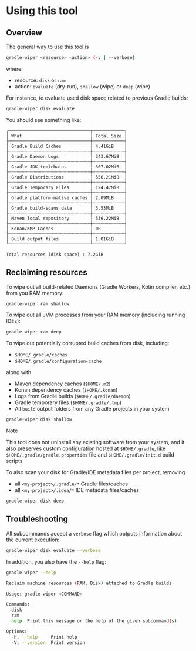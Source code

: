 # Using this tool

## Overview

The general way to use this tool is

```bash
gradle-wiper <resource> <action> (-v | --verbose)
```

where:

- resource: `disk` or `ram`
- action: `evaluate` (dry-run), `shallow` (wipe) or `deep` (wipe)

For instance, to evaluate used disk space related to previous Gradle builds:

```bash
gradle-wiper disk evaluate
```

You should see something like:

```text
╭───────────────────────────────┬────────────╮
│ What                          ┆ Total Size │
╞═══════════════════════════════╪════════════╡
│ Gradle Build Caches           ┆ 4.41GiB    │
├╌╌╌╌╌╌╌╌╌╌╌╌╌╌╌╌╌╌╌╌╌╌╌╌╌╌╌╌╌╌╌┼╌╌╌╌╌╌╌╌╌╌╌╌┤
│ Gradle Daemon Logs            ┆ 343.67MiB  │
├╌╌╌╌╌╌╌╌╌╌╌╌╌╌╌╌╌╌╌╌╌╌╌╌╌╌╌╌╌╌╌┼╌╌╌╌╌╌╌╌╌╌╌╌┤
│ Gradle JDK toolchains         ┆ 307.02MiB  │
├╌╌╌╌╌╌╌╌╌╌╌╌╌╌╌╌╌╌╌╌╌╌╌╌╌╌╌╌╌╌╌┼╌╌╌╌╌╌╌╌╌╌╌╌┤
│ Gradle Distributions          ┆ 556.21MiB  │
├╌╌╌╌╌╌╌╌╌╌╌╌╌╌╌╌╌╌╌╌╌╌╌╌╌╌╌╌╌╌╌┼╌╌╌╌╌╌╌╌╌╌╌╌┤
│ Gradle Temporary Files        ┆ 124.47MiB  │
├╌╌╌╌╌╌╌╌╌╌╌╌╌╌╌╌╌╌╌╌╌╌╌╌╌╌╌╌╌╌╌┼╌╌╌╌╌╌╌╌╌╌╌╌┤
│ Gradle platform-native caches ┆ 2.09MiB    │
├╌╌╌╌╌╌╌╌╌╌╌╌╌╌╌╌╌╌╌╌╌╌╌╌╌╌╌╌╌╌╌┼╌╌╌╌╌╌╌╌╌╌╌╌┤
│ Gradle build-scans data       ┆ 3.53MiB    │
├╌╌╌╌╌╌╌╌╌╌╌╌╌╌╌╌╌╌╌╌╌╌╌╌╌╌╌╌╌╌╌┼╌╌╌╌╌╌╌╌╌╌╌╌┤
│ Maven local repository        ┆ 536.22MiB  │
├╌╌╌╌╌╌╌╌╌╌╌╌╌╌╌╌╌╌╌╌╌╌╌╌╌╌╌╌╌╌╌┼╌╌╌╌╌╌╌╌╌╌╌╌┤
│ Konan/KMP Caches              ┆ 0B         │
├╌╌╌╌╌╌╌╌╌╌╌╌╌╌╌╌╌╌╌╌╌╌╌╌╌╌╌╌╌╌╌┼╌╌╌╌╌╌╌╌╌╌╌╌┤
│ Build output files            ┆ 1.01GiB    │
╰───────────────────────────────┴────────────╯

Total resources (disk space) : 7.2GiB
```

## Reclaiming resources

To wipe out all build-related Daemons (Gradle Workers, Kotin compiler, etc.)
from you RAM memory:

```bash
gradle-wiper ram shallow
```

To wipe out all JVM processes from your RAM memory (including running IDEs):

```bash
gradle-wiper ram deep
```

To wipe out potentially corrupted build caches from disk, including:

- `$HOME/.gradle/caches`
- `$HOME/.gradle/configuration-cache`

along with

- Maven dependency caches (`$HOME/.m2`)
- Konan dependency caches (`$HOME/.konan`)
- Logs from Gradle builds (`$HOME/.gradle/daemon`)
- Gradle temporary files (`$HOME/.gradle/.tmp`)
- All `build` output folders from any Gradle projects in your system

```bash
gradle-wiper disk shallow
```

> [!NOTE]
> This tool does not uninstall any existing software from your system, and
> it also preserves custom configuration hosted at `$HOME/.gradle`, like
> `$HOME/.gradle/gradle.properties` file and `$HOME/.gradle/init.d` build scripts

To also scan your disk for Gradle/IDE metadata files per project, removing

- all `<my-project>/.gradle/*` Gradle files/caches
- all `<my-project>/.idea/*` IDE metadata files/caches

```bash
gradle-wiper disk deep
```

## Troubleshooting

All subcommands accept a `verbose` flag which outputs information about the current
execution:

```bash
gradle-wiper disk evaluate --verbose
```

In addition, you also have the `--help` flag:

```bash
gradle-wiper --help

Reclaim machine resources (RAM, Disk) attached to Gradle builds

Usage: gradle-wiper <COMMAND>

Commands:
  disk
  ram
  help  Print this message or the help of the given subcommand(s)

Options:
  -h, --help     Print help
  -V, --version  Print version
```
